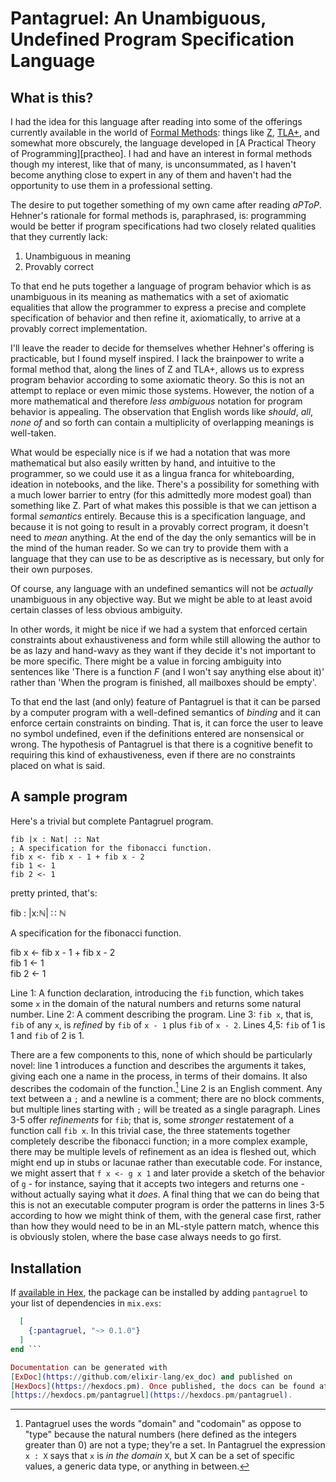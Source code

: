# Pantagruel: An Unambiguous, Undefined Program Specification Language

## What is this?

I had the idea for this language after reading into some of the offerings
currently available in the world of [Formal Methods][FM]: things like
[Z], [TLA+], and somewhat more obscurely, the language developed in [A
Practical Theory of Programming][practheo]. I had and have an interest in
formal methods though my interest, like that of many, is unconsummated,
as I haven't become anything close to expert in any of them and haven't
had the opportunity to use them in a professional setting.

[FM]: https://users.ece.cmu.edu/~koopman/des_s99/formal_methods/
[Z]: https://staff.washington.edu/jon/z-book/index.html
[TLA+]: http://lamport.azurewebsites.net/tla/tla.html
[practho]: http://www.cs.toronto.edu/~hehner/aPToP/

The desire to put together something of my own came after reading
*aPToP*. Hehner's rationale for formal methods is, paraphrased, is:
programming would be better if program specifications had two closely
related qualities that they currently lack:

1. Unambiguous in meaning
2. Provably correct

To that end he puts together a language of program behavior which is
as unambiguous in its meaning as mathematics with a set of axiomatic
equalities that allow the programmer to express a precise and complete
specification of behavior and then refine it, axiomatically, to arrive
at a provably correct implementation.

I'll leave the reader to decide for themselves whether Hehner's offering
is practicable, but I found myself inspired. I lack the brainpower to
write a formal method that, along the lines of Z and TLA+, allows us
to express program behavior according to some axiomatic theory. So this
is not an attempt to replace or even mimic those systems. However, the
notion of a more mathematical and therefore *less ambiguous* notation
for program behavior is appealing. The observation that English words
like *should*, *all*, *none of* and so forth can contain a multiplicity
of overlapping meanings is well-taken.

What would be especially nice is if we had a notation that was more
mathematical but also easily written by hand, and intuitive to the
programmer, so we could use it as a lingua franca for whiteboarding,
ideation in notebooks, and the like. There's a possibility for something
with a much lower barrier to entry (for this admittedly more modest goal)
than something like Z. Part of what makes this possible is that we can
jettison a formal *semantics* entirely. Because this is a specification
language, and because it is not going to result in a provably correct
program, it doesn't need to *mean* anything. At the end of the day the
only semantics will be in the mind of the human reader. So we can try
to provide them with a language that they can use to be as descriptive
as is necessary, but only for their own purposes.

Of course, any language with an undefined semantics will not be *actually*
unambiguous in any objective way. But we might be able to at least avoid
certain classes of less obvious ambiguity.

In other words, it might be nice if we had a system that enforced
certain constraints about exhaustiveness and form while still allowing
the author to be as lazy and hand-wavy as they want if they decide it's
not important to be more specific. There might be a value in forcing
ambiguity into sentences like 'There is a function *F* (and I won't
say anything else about it)' rather than 'When the program is finished,
all mailboxes should be empty'.

To that end the last (and only) feature of Pantagruel is that it can be
parsed by a computer program with a well-defined semantics of *binding*
and it can enforce certain constraints on binding. That is, it can
force the user to leave no symbol undefined, even if the definitions
entered are nonsensical or wrong. The hypothesis of Pantagruel is that
there is a cognitive benefit to requiring this kind of exhaustiveness,
even if there are no constraints placed on what is said.

## A sample program

Here's a trivial but complete Pantagruel program.

```
fib |x : Nat| :: Nat
; A specification for the fibonacci function.
fib x <- fib x - 1 + fib x - 2
fib 1 <- 1
fib 2 <- 1
```

pretty printed, that's:

fib : |x:ℕ| ∷ ℕ

A specification for the fibonacci function.

fib x ← fib x - 1 + fib x - 2  \
fib 1 ← 1  \
fib 2 ← 1

Line 1: A function declaration, introducing the `fib` function, which
takes some `x` in the domain of the natural numbers and returns some
natural number.  Line 2: A comment describing the program.  Line 3:
`fib x`, that is, `fib` of any `x`, is *refined* by `fib` of `x - 1`
plus `fib` of `x - 2`.  Lines 4,5: `fib` of 1 is 1 and `fib` of 2 is 1.

There are a few components to this, none of which should be particularly
novel: line 1 introduces a function and describes the arguments it takes,
giving each one a name in the process, in terms of their domains. It
also describes the codomain of the function.[^1] Line 2 is an English
comment. Any text between a `;` and a newline is a comment; there are no
block comments, but multiple lines starting with `;` will be treated as a
single paragraph. Lines 3-5 offer *refinements* for `fib`; that is, some
*stronger* restatement of a function call `fib x`. In this trivial case,
the three statements together completely describe the fibonacci function;
in a more complex example, there may be multiple levels of refinement
as an idea is fleshed out, which might end up in stubs or lacunae rather
than executable code. For instance, we might assert that `f x <- g x 1`
and later provide a sketch of the behavior of `g` - for instance, saying
that it accepts two integers and returns one - without actually saying
what it *does*. A final thing that we can do being that this is not an
executable computer program is order the patterns in lines 3-5 according
to how we might think of them, with the general case first, rather than
how they would need to be in an ML-style pattern match, whence this is
obviously stolen, where the base case always needs to go first.

[^1]: Pantagruel uses the words "domain" and "codomain" as oppose to
"type" because the natural numbers (here defined as the integers greater
than 0) are not a type; they're a set. In Pantagruel the expression `x :
X` says that `x` is *in the domain* `X`, but X can be a set of specific
values, a generic data type, or anything in between.

## Installation

If [available in Hex](https://hex.pm/docs/publish), the package can
be installed by adding `pantagruel` to your list of dependencies in
`mix.exs`:

```elixir def deps do
  [
    {:pantagruel, "~> 0.1.0"}
  ]
end ```

Documentation can be generated with
[ExDoc](https://github.com/elixir-lang/ex_doc) and published on
[HexDocs](https://hexdocs.pm). Once published, the docs can be found at
[https://hexdocs.pm/pantagruel](https://hexdocs.pm/pantagruel).

